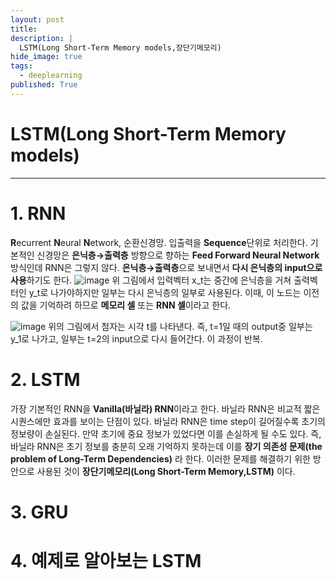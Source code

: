 ```yaml
---
layout: post
title: 
description: |
  LSTM(Long Short-Term Memory models,장단기메모리)
hide_image: true
tags:
  - deeplearning
published: True
---
```


# LSTM(Long Short-Term Memory models)
* * *

# 1. RNN
**R**ecurrent **N**eural **N**etwork, 순환신경망. 입출력을 **Sequence**단위로 처리한다. 기본적인 신경망은 **은닉층→출력층** 방향으로 
향하는 **Feed Forward Neural Network**방식인데 RNN은 그렇지 않다. **은닉층→출력층**으로 보내면서 **다시 은닉층의 input으로 사용**하기도
한다.
![image](https://user-images.githubusercontent.com/69246778/149880121-3820b26d-4573-4a4c-bf94-b0c9f70a7fef.png)
위 그림에서 입력벡터 x_t는 중간에 은닉층을 거쳐 출력벡터인 y_t로 나가야하지만 일부는 다시 은닉층의 일부로 사용된다. 이때, 이 노드는 
이전의 값을 기억하려 하므로 **메모리 셀** 또는 **RNN 셀**이라고 한다.
   
![image](https://user-images.githubusercontent.com/69246778/149888745-61947708-2db6-48ee-ab29-688f4e0385e8.png)
위의 그림에서 첨자는 시각 t를 나타낸다. 즉, t=1일 때의 output중 일부는 y_1로 나가고, 일부는 t=2의 input으로 다시 들어간다. 이 과정이 반복.


# 2. LSTM
가장 기본적인 RNN을 **Vanilla(바닐라) RNN**이라고 한다. 바닐라 RNN은 비교적 짧은 시퀀스에만 효과를 보이는 단점이 있다. 바닐라 RNN은
time step이 길어질수록 초기의 정보량이 손실된다. 만약 초기에 중요 정보가 있었다면 이를 손실하게 될 수도 있다. 즉, 바닐라 RNN은 초기 정보를
충분히 오래 기억하지 못하는데 이를 **장기 의존성 문제(the problem of Long-Term Dependencies)** 라 한다. 이러한 문제를 해결하기 위한
방안으로 사용된 것이 **장단기메모리(Long Short-Term Memory,LSTM)** 이다.   
   



# 3. GRU

# 4. 예제로 알아보는 LSTM

